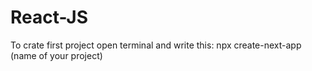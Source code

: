 # React-JS

To crate first project open terminal and write this: npx create-next-app (name of your project) 
